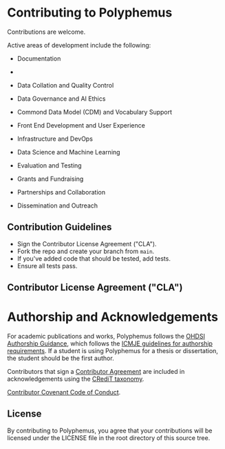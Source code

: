 # Contributing to Polyphemus

Contributions are welcome.

Active areas of development include the following:

- Documentation
- 
- Data Collation and Quality Control

- Data Governance and AI Ethics

- Commond Data Model (CDM) and Vocabulary Support

- Front End Development and User Experience

- Infrastructure and DevOps

- Data Science and Machine Learning

- Evaluation and Testing

- Grants and Fundraising

- Partnerships and Collaboration

- Dissemination and Outreach

## Contribution Guidelines

- Sign the Contributor License Agreement ("CLA").
- Fork the repo and create your branch from `main`.
- If you've added code that should be tested, add tests.
- Ensure all tests pass.

## Contributor License Agreement ("CLA")


# Authorship and Acknowledgements

For academic publications and works, Polyphemus follows the [OHDSI Authorship Guidance](https://www.ohdsi.org/wp-content/uploads/2021/07/OHDSI-Authorship-Guidance.pdf), which follows the [ICMJE guidelines for authorship requirements](https://www.icmje.org/recommendations/). If a student is using Polyphemus for a thesis or dissertation, the student should be the first author.

Contributors that sign a [Contributor Agreement]() are included in acknowledgements using the [CRediT taxonomy](https://casrai.org/credit/).

[Contributor Covenant Code of Conduct](https://www.contributor-covenant.org/version/1/4/code-of-conduct.html).


## License
By contributing to Polyphemus, you agree that your contributions will be licensed
under the LICENSE file in the root directory of this source tree.